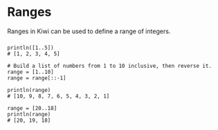 # Ranges

Ranges in Kiwi can be used to define a range of integers.

###

```kiwi
println([1..5])
# [1, 2, 3, 4, 5]

# Build a list of numbers from 1 to 10 inclusive, then reverse it.
range = [1..10] 
range = range[::-1]

println(range) 
# [10, 9, 8, 7, 6, 5, 4, 3, 2, 1]

range = [20..18]
println(range)
# [20, 19, 18]
```